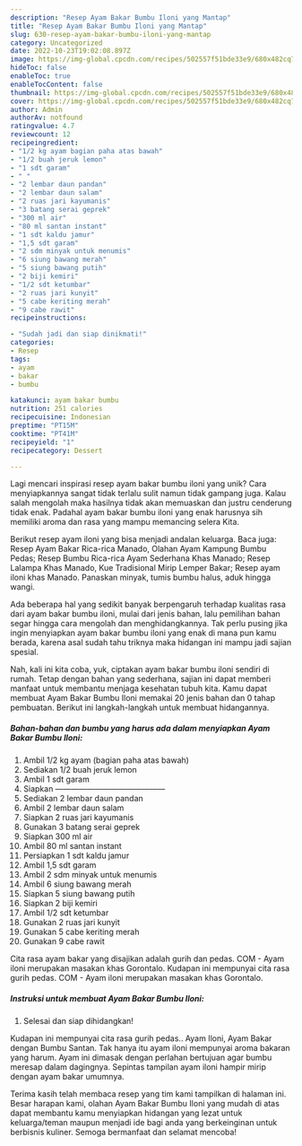 ```yaml
---
description: "Resep Ayam Bakar Bumbu Iloni yang Mantap"
title: "Resep Ayam Bakar Bumbu Iloni yang Mantap"
slug: 630-resep-ayam-bakar-bumbu-iloni-yang-mantap
category: Uncategorized
date: 2022-10-23T19:02:08.897Z
image: https://img-global.cpcdn.com/recipes/502557f51bde33e9/680x482cq70/ayam-bakar-bumbu-iloni-foto-resep-utama.jpg
hideToc: false
enableToc: true
enableTocContent: false
thumbnail: https://img-global.cpcdn.com/recipes/502557f51bde33e9/680x482cq70/ayam-bakar-bumbu-iloni-foto-resep-utama.jpg
cover: https://img-global.cpcdn.com/recipes/502557f51bde33e9/680x482cq70/ayam-bakar-bumbu-iloni-foto-resep-utama.jpg
author: Admin
authorAv: notfound
ratingvalue: 4.7
reviewcount: 12
recipeingredient:
- "1/2 kg ayam bagian paha atas bawah"
- "1/2 buah jeruk lemon"
- "1 sdt garam"
- " "
- "2 lembar daun pandan"
- "2 lembar daun salam"
- "2 ruas jari kayumanis"
- "3 batang serai geprek"
- "300 ml air"
- "80 ml santan instant"
- "1 sdt kaldu jamur"
- "1,5 sdt garam"
- "2 sdm minyak untuk menumis"
- "6 siung bawang merah"
- "5 siung bawang putih"
- "2 biji kemiri"
- "1/2 sdt ketumbar"
- "2 ruas jari kunyit"
- "5 cabe keriting merah"
- "9 cabe rawit"
recipeinstructions:

- "Sudah jadi dan siap dinikmati!"
categories:
- Resep
tags:
- ayam
- bakar
- bumbu

katakunci: ayam bakar bumbu 
nutrition: 251 calories
recipecuisine: Indonesian
preptime: "PT15M"
cooktime: "PT41M"
recipeyield: "1"
recipecategory: Dessert

---
```





Lagi mencari inspirasi resep ayam bakar bumbu iloni yang unik? Cara menyiapkannya sangat tidak terlalu sulit namun tidak gampang juga. Kalau salah mengolah maka hasilnya tidak akan memuaskan dan justru cenderung tidak enak. Padahal ayam bakar bumbu iloni yang enak harusnya sih memiliki aroma dan rasa yang mampu memancing selera Kita.





Berikut resep ayam iloni yang bisa menjadi andalan keluarga. Baca juga: Resep Ayam Bakar Rica-rica Manado, Olahan Ayam Kampung Bumbu Pedas; Resep Bumbu Rica-rica Ayam Sederhana Khas Manado; Resep Lalampa Khas Manado, Kue Tradisional Mirip Lemper Bakar; Resep ayam iloni khas Manado. Panaskan minyak, tumis bumbu halus, aduk hingga wangi.

Ada beberapa hal yang sedikit banyak berpengaruh terhadap kualitas rasa dari ayam bakar bumbu iloni, mulai dari jenis bahan, lalu pemilihan bahan segar hingga cara mengolah dan menghidangkannya. Tak perlu pusing jika ingin menyiapkan ayam bakar bumbu iloni yang enak di mana pun kamu berada, karena asal sudah tahu triknya maka hidangan ini mampu jadi sajian spesial.






Nah, kali ini kita coba, yuk, ciptakan ayam bakar bumbu iloni sendiri di rumah. Tetap dengan bahan yang sederhana, sajian ini dapat memberi manfaat untuk membantu menjaga kesehatan tubuh kita. Kamu dapat membuat Ayam Bakar Bumbu Iloni memakai 20 jenis bahan dan 0 tahap pembuatan. Berikut ini langkah-langkah untuk membuat hidangannya.

<!--inarticleads1-->

##### Bahan-bahan dan bumbu yang harus ada dalam menyiapkan Ayam Bakar Bumbu Iloni:

1. Ambil 1/2 kg ayam (bagian paha atas bawah)
1. Sediakan 1/2 buah jeruk lemon
1. Ambil 1 sdt garam
1. Siapkan  ——————————————
1. Sediakan 2 lembar daun pandan
1. Ambil 2 lembar daun salam
1. Siapkan 2 ruas jari kayumanis
1. Gunakan 3 batang serai geprek
1. Siapkan 300 ml air
1. Ambil 80 ml santan instant
1. Persiapkan 1 sdt kaldu jamur
1. Ambil 1,5 sdt garam
1. Ambil 2 sdm minyak untuk menumis
1. Ambil 6 siung bawang merah
1. Siapkan 5 siung bawang putih
1. Siapkan 2 biji kemiri
1. Ambil 1/2 sdt ketumbar
1. Gunakan 2 ruas jari kunyit
1. Gunakan 5 cabe keriting merah
1. Gunakan 9 cabe rawit


Cita rasa ayam bakar yang disajikan adalah gurih dan pedas. COM - Ayam iloni merupakan masakan khas Gorontalo. Kudapan ini mempunyai cita rasa gurih pedas. COM - Ayam iloni merupakan masakan khas Gorontalo. 

<!--inarticleads2-->

##### Instruksi untuk membuat Ayam Bakar Bumbu Iloni:


1. Selesai dan siap dihidangkan!

Kudapan ini mempunyai cita rasa gurih pedas.. Ayam Iloni, Ayam Bakar dengan Bumbu Santan. Tak hanya itu ayam iloni mempunyai aroma bakaran yang harum. Ayam ini dimasak dengan perlahan bertujuan agar bumbu meresap dalam dagingnya. Sepintas tampilan ayam iloni hampir mirip dengan ayam bakar umumnya. 

Terima kasih telah membaca resep yang tim kami tampilkan di halaman ini. Besar harapan kami, olahan Ayam Bakar Bumbu Iloni yang mudah di atas dapat membantu kamu menyiapkan hidangan yang lezat untuk keluarga/teman maupun menjadi ide bagi anda yang berkeinginan untuk berbisnis kuliner. Semoga bermanfaat dan selamat mencoba!
